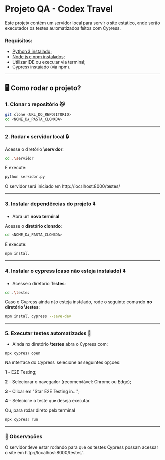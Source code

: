 # Projeto QA - Codex Travel

Este projeto contém um servidor local para servir o site estático, onde serão executados os testes automatizados feitos com Cypress.



### Requisitos:

- [Python 3 instalado;](https://www.python.org/downloads/)
- [Node.js e npm instalados;](https://nodejs.org/pt/download)
- Utilizar IDE ou executar via terminal;
- Cypress instalado (via npm).


--------------



## :desktop_computer: Como rodar o projeto? ​​



### 1. Clonar o repositório :cat:

```bash
git clone <URL_DO_REPOSITORIO>
cd <NOME_DA_PASTA_CLONADA>
```

-------------------------



### 2. Rodar o servidor local :lock:

Acesse o diretório **\servidor**:

```bash
cd .\servidor
```

 E execute:

```bash
python servidor.py
```

O servidor será iniciado em http://localhost:8000/testes/

-----------------------



### 3. Instalar dependências do projeto :arrow_down:

- Abra um **novo terminal**

Acesse o **diretório clonado**:

````bash
cd <NOME_DA_PASTA_CLONADA>
````

E execute:

```bash
npm install
```

-------------



### 4. Instalar o cypress (caso não esteja instalado) :arrow_down:

- Acesse o diretório **Testes**:

````bash
cd .\testes
````

Caso o Cypress ainda não esteja instalado, rode o seguinte comando **no diretório \testes**:

```bash
npm install cypress --save-dev
```

----------------



### 5. Executar testes automatizados :arrows_counterclockwise:

- Ainda no diretório **\testes** abra o Cypress com:

```bash
npx cypress open
```

Na interface do Cypress, selecione as seguintes opções:

**1** - E2E Testing;

**2** - Selecionar o navegador (recomendável: Chrome ou Edge);

**3** - Clicar em "Star E2E Testing in...";

**4** - Selecione o teste que deseja executar.

Ou, para rodar direto pelo terminal

```bash
npx cypress run
```

-------------------



### :eyes: Observações ​​

O servidor deve estar rodando para que os testes Cypress possam acessar o site em http://localhost:8000/testes/.

